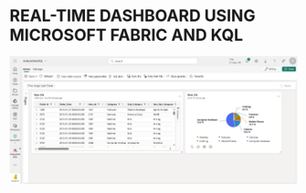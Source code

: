 # REAL-TIME DASHBOARD USING MICROSOFT FABRIC AND KQL


![IMAGE](https://github.com/Tungana-Bhavya/MICROSOFT_FABRIC_BOOTCAMP/blob/main/DATAFLOWGEN2/KQL_N_REAL_TIME_DASHBOARD/IMAGES/55_REAL_TIME_DASHBOARD.jpg)

